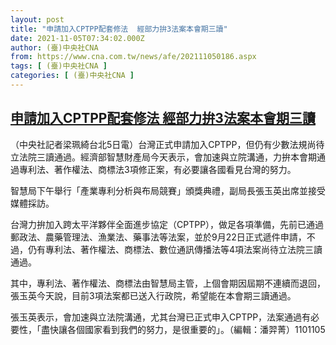 ```yaml
---
layout: post
title: "申請加入CPTPP配套修法  經部力拚3法案本會期三讀"
date: 2021-11-05T07:34:02.000Z
author: (臺)中央社CNA
from: https://www.cna.com.tw/news/afe/202111050186.aspx
tags: [ (臺)中央社CNA ]
categories: [ (臺)中央社CNA ]
---
```

<!--1636097642000-->
[申請加入CPTPP配套修法  經部力拚3法案本會期三讀](https://www.cna.com.tw/news/afe/202111050186.aspx)
------

<div>
<div></div><div><p>（中央社記者梁珮綺台北5日電）台灣正式申請加入CPTPP，但仍有少數法規尚待立法院三讀通過。經濟部智慧財產局今天表示，會加速與立院溝通，力拚本會期通過專利法、著作權法、商標法3項修正案，有必要讓各國看見台灣的努力。</p><p>智慧局下午舉行「產業專利分析與布局競賽」頒獎典禮，副局長張玉英出席並接受媒體採訪。</p><p>台灣力拚加入跨太平洋夥伴全面進步協定（CPTPP），做足各項準備，先前已通過郵政法、農藥管理法、漁業法、藥事法等法案，並於9月22日正式遞件申請，不過，仍有專利法、著作權法、商標法、數位通訊傳播法等4項法案尚待立法院三讀通過。</p><p>其中，專利法、著作權法、商標法由智慧局主管，上個會期因屆期不連續而退回，張玉英今天說，目前3項法案都已送入行政院，希望能在本會期三讀通過。</p><p>張玉英表示，會加速與立法院溝通，尤其台灣已正式申入CPTPP，法案通過有必要性，「盡快讓各個國家看到我們的努力，是很重要的」。（編輯：潘羿菁）1101105</p></div>
</div>
